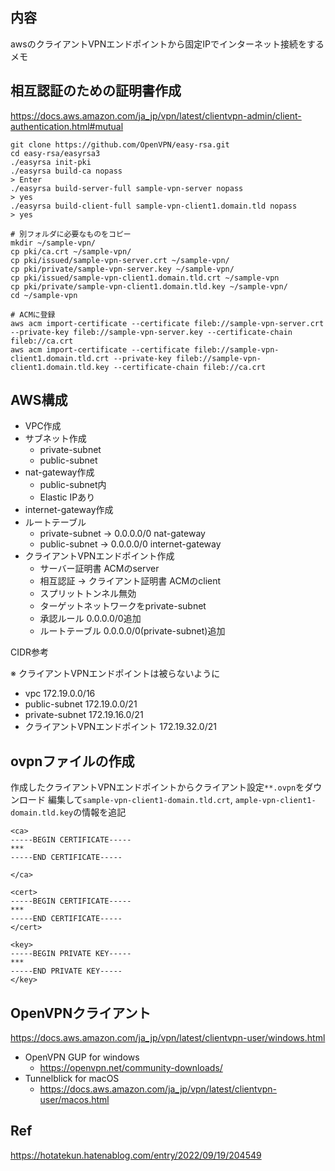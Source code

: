 ## 内容

awsのクライアントVPNエンドポイントから固定IPでインターネット接続をするメモ


## 相互認証のための証明書作成

https://docs.aws.amazon.com/ja_jp/vpn/latest/clientvpn-admin/client-authentication.html#mutual

```
git clone https://github.com/OpenVPN/easy-rsa.git
cd easy-rsa/easyrsa3
./easyrsa init-pki
./easyrsa build-ca nopass
> Enter
./easyrsa build-server-full sample-vpn-server nopass
> yes
./easyrsa build-client-full sample-vpn-client1.domain.tld nopass
> yes

# 別フォルダに必要なものをコピー
mkdir ~/sample-vpn/
cp pki/ca.crt ~/sample-vpn/
cp pki/issued/sample-vpn-server.crt ~/sample-vpn/
cp pki/private/sample-vpn-server.key ~/sample-vpn/
cp pki/issued/sample-vpn-client1.domain.tld.crt ~/sample-vpn
cp pki/private/sample-vpn-client1.domain.tld.key ~/sample-vpn/
cd ~/sample-vpn

# ACMに登録
aws acm import-certificate --certificate fileb://sample-vpn-server.crt --private-key fileb://sample-vpn-server.key --certificate-chain fileb://ca.crt
aws acm import-certificate --certificate fileb://sample-vpn-client1.domain.tld.crt --private-key fileb://sample-vpn-client1.domain.tld.key --certificate-chain fileb://ca.crt
```

## AWS構成

- VPC作成
- サブネット作成
  - private-subnet
  - public-subnet
- nat-gateway作成
  - public-subnet内
  - Elastic IPあり
- internet-gateway作成
- ルートテーブル
  - private-subnet -> 0.0.0.0/0 nat-gateway
  - public-subnet -> 0.0.0.0/0 internet-gateway
- クライアントVPNエンドポイント作成
  - サーバー証明書 ACMのserver
  - 相互認証 -> クライアント証明書 ACMのclient
  - スプリットトンネル無効
  - ターゲットネットワークをprivate-subnet
  - 承認ルール 0.0.0.0/0追加
  - ルートテーブル 0.0.0.0/0(private-subnet)追加

CIDR参考

※ クライアントVPNエンドポイントは被らないように

- vpc 172.19.0.0/16
- public-subnet 172.19.0.0/21
- private-subnet 172.19.16.0/21
- クライアントVPNエンドポイント 172.19.32.0/21
## ovpnファイルの作成

作成したクライアントVPNエンドポイントからクライアント設定`**.ovpn`をダウンロード
編集して`sample-vpn-client1-domain.tld.crt`, `ample-vpn-client1-domain.tld.key`の情報を追記

```
<ca>
-----BEGIN CERTIFICATE-----
***
-----END CERTIFICATE-----

</ca>

<cert>
-----BEGIN CERTIFICATE-----
***
-----END CERTIFICATE-----
</cert>

<key>
-----BEGIN PRIVATE KEY-----
***
-----END PRIVATE KEY-----
</key>
```

## OpenVPNクライアント

https://docs.aws.amazon.com/ja_jp/vpn/latest/clientvpn-user/windows.html

- OpenVPN GUP for windows
  - https://openvpn.net/community-downloads/
- Tunnelblick for macOS
  - https://docs.aws.amazon.com/ja_jp/vpn/latest/clientvpn-user/macos.html


## Ref

https://hotatekun.hatenablog.com/entry/2022/09/19/204549